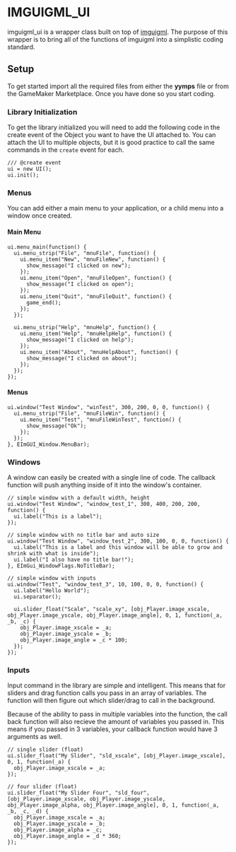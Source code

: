 
# IMGUIGML_UI
imguigml_ui is a wrapper class built on top of [imguigml](https://imguigml.rou.sr/). The purpose of this wrapper is to bring all of the functions of imguigml into a simplistic coding standard.

## Setup
To get started import all the required files from either the **yymps** file or from the GameMaker Marketplace. Once you have done so you start coding.

### Library Initialization
To get the library initialized you will need to add the following code in the create event of the Object you want to have the UI attached to. You can attach the UI to multiple objects, but it is good practice to call the same commands in the `create` event for each.

    /// @create event
    ui = new UI();
    ui.init();
 
### Menus
You can add either a main menu to your application, or a child menu into a window once created.

#### Main Menu

    ui.menu_main(function() {
      ui.menu_strip("File", "mnuFile", function() {
        ui.menu_item("New", "mnuFileNew", function() {
          show_message("I clicked on new");
        });
        ui.menu_item("Open", "mnuFileOpen", function() {
          show_message("I clicked on open");
        });
        ui.menu_item("Quit", "mnuFileQuit", function() {
          game_end();
        });
      });
      
      ui.menu_strip("Help", "mnuHelp", function() {
        ui.menu_item("Help", "mnuHelpHelp", function() {
          show_message("I clicked on help");
        });
        ui.menu_item("About", "mnuHelpAbout", function() {
          show_message("I clicked on about");
        });
      });
    });

#### Menus

    ui.window("Test Window", "winTest", 300, 200, 0, 0, function() {
      ui.menu_strip("File", "mnuFileWin", function() {
        ui.menu_item("Test", "mnuFileWinTest", function() {
          show_message("Ok");
        });
      });
    }, EImGUI_Window.MenuBar);

### Windows
A window can easily be created with a single line of code. The callback function will push anything inside of it into the window's container.

    // simple window with a default width, height
    ui.window("Test Window", "window_test_1", 300, 400, 200, 200, function() {
      ui.label("This is a label");
    });
    
    // simple window with no title bar and auto size
    ui.window("Test Window", "window_test_2", 300, 100, 0, 0, function() {
      ui.label("This is a label and this window will be able to grow and shrink with what is inside");
      ui.label("I also have no title bar!");
    }, EImGui_WindowFlags.NoTitleBar);
    
    // simple window with inputs
    ui.window("Test", "window_test_3", 10, 100, 0, 0, function() {
      ui.label("Hello World");
      ui.separator();
      
      ui.slider_float("Scale", "scale_xy", [obj_Player.image_xscale, obj_Player.image_yscale, obj_Player.image_angle], 0, 1, function(_a, _b, _c) {
        obj_Player.image_xscale = _a;
        obj_Player.image_yscale = _b;
        obj_Player.image_angle = _c * 100;
      });
    });

### Inputs

Input command in the library are simple and intelligent. This means that for sliders and drag function calls you pass in an array of variables. The function will then figure out which slider/drag to call in the background.

Because of the ability to pass in multiple variables into the function, the call back function will also recieve the amount of variables you passed in. This means if you passed in 3 variables, your callback function would have 3 arguments as well.

    // single slider (float)
    ui.slider_float("My Slider", "sld_xscale", [obj_Player.image_xscale], 0, 1, function(_a) {
      obj_Player.image_xscale = _a;
    });
    
    // four slider (float)
    ui.slider_float("My Slider Four", "sld_four", [obj_Player.image_xscale, obj_Player.image_yscale, obj_Player.image_alpha, obj_Player.image_angle], 0, 1, function(_a, _b, _c, _d) {
      obj_Player.image_xscale = _a;
      obj_Player.image_yscale = _b;
      obj_Player.image_alpha = _c;
      obj_Player.image_angle = _d * 360;
    });
